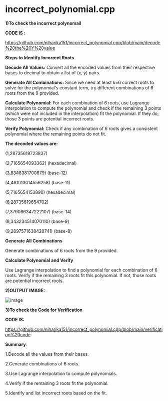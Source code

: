 # incorrect_polynomial.cpp


**1)To check the incorrect polynomail**


**CODE IS :**

https://github.com/niharika151/incorrect_polynomial.cpp/blob/main/decode%20the%20Y%20value

**Steps to Identify Incorrect Roots**


**Decode All Values:** Convert all the encoded values from their respective bases to decimal to obtain a list of (x, y) pairs.

**Generate All Combinations:** Since we need at least k=6 correct roots to solve for the polynomial's constant term, try different combinations of 6 roots from the 9 provided.

**Calculate Polynomial:** For each combination of 6 roots, use Lagrange interpolation to compute the polynomial and check if the remaining 3 points (which were not included in the interpolation) fit the polynomial. If they do, those 3 points are potential incorrect roots.

**Verify Polynomial:** Check if any combination of 6 roots gives a consistent polynomial where the remaining points do not fit.

**The decoded values are:**



(1,28735619723837)


(2,7165654093362) (hexadecimal)


(3,8348381700879) (base-12)


(4,481013014556258) (base-11)


(5,7165654153890) (hexadecimal)


(6,28735619654702)


(7,379086347222107) (base-14)


(8,343234514070110) (base-9)


(9,2897571638428741) (base-8)

**Generate All Combinations**


Generate combinations of 6 roots from the 9 provided.

**Calculate Polynomial and Verify**


Use Lagrange interpolation to find a polynomial for each combination of 6 roots. Verify if the remaining 3 roots fit this polynomial. If not, those roots are potential incorrect roots.



**2)OUTPUT IMAGE:**

![image](https://github.com/user-attachments/assets/8b97046b-37af-4d0c-a6be-2747563987f3)


**3)To check the Code for Verification**

**CODE IS:**


https://github.com/niharika151/incorrect_polynomial.cpp/blob/main/verification%20code

**Summary**:

1.Decode all the values from their bases.


2.Generate combinations of 6 roots.


3.Use Lagrange interpolation to compute polynomials.


4.Verify if the remaining 3 roots fit the polynomial.


5.Identify and list incorrect roots based on the fit.










